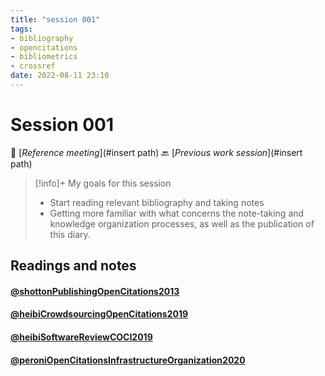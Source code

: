 ```yaml
---
title: "session 001"
tags:
- bibliography
- opencitations
- bibliometrics
- crossref
date: 2022-08-11 23:10
---
```


# Session 001
👥 [*Reference meeting*](#insert path)
🔙 [*Previous work session*](#insert path)

> [!info]+ My goals for this session
> 
> * Start reading relevant bibliography and taking notes
> * Getting more familiar with what concerns the note-taking and knowledge organization processes, as well as the publication of this diary. 

## Readings and notes
#### [@shottonPublishingOpenCitations2013](notes/readings/@shottonPublishingOpenCitations2013.md)
#### [@heibiCrowdsourcingOpenCitations2019](notes/readings/@heibiCrowdsourcingOpenCitations2019.md)
#### [@heibiSoftwareReviewCOCI2019](notes/readings/@heibiSoftwareReviewCOCI2019.md)
#### [@peroniOpenCitationsInfrastructureOrganization2020](notes/readings/@peroniOpenCitationsInfrastructureOrganization2020.md)
